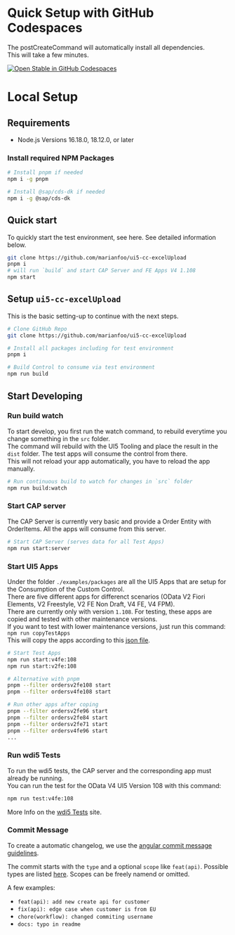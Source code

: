 # Quick Setup with GitHub Codespaces

The postCreateCommand will automatically install all dependencies.  
This will take a few minutes.

[![Open Stable in GitHub Codespaces](https://github.com/codespaces/badge.svg)](https://github.com/codespaces/new?hide_repo_select=true&ref=main&repo=569313224&machine=basicLinux32gb&devcontainer_path=.devcontainer%2Fdevcontainer.json&location=WestEurope) 


# Local Setup
## Requirements
- Node.js Versions 16.18.0, 18.12.0, or later

### Install required NPM Packages

````sh
# Install pnpm if needed
npm i -g pnpm

# Install @sap/cds-dk if needed
npm i -g @sap/cds-dk
````

## Quick start

To quickly start the test environment, see here. See detailed information below.

````sh
git clone https://github.com/marianfoo/ui5-cc-excelUpload
pnpm i
# will run `build` and start CAP Server and FE Apps V4 1.108
npm start
````


## Setup `ui5-cc-excelUpload`

This is the basic setting-up to continue with the next steps.

````sh
# Clone GitHub Repo
git clone https://github.com/marianfoo/ui5-cc-excelUpload

# Install all packages including for test environment
pnpm i

# Build Control to consume via test environment
npm run build
````

## Start Developing

### Run build watch

To start develop, you first run the watch command, to rebuild everytime you change something in the `src` folder.  
The command will rebuild with the UI5 Tooling and place the result in the `dist` folder. The test apps will consume the control from there.  
This will not reload your app automatically, you have to reload the app manually.

````sh
# Run continuous build to watch for changes in `src` folder
npm run build:watch
````

### Start CAP server

The CAP Server is currently very basic and provide a Order Entity with OrderItems. All the apps will consume from this server.

````sh
# Start CAP Server (serves data for all Test Apps)
npm run start:server
````

### Start UI5 Apps

Under the folder `./examples/packages` are all the UI5 Apps that are setup for the Consumption of the Custom Control.  
There are five different apps for differenct scenarios (OData V2 Fiori Elements, V2 Freestyle, V2 FE Non Draft, V4 FE, V4 FPM).  
There are currently only with version `1.108`. For testing, these apps are copied and tested with other maintenance versions.  
If you want to test with lower maintenance versions, just run this command:  
`npm run copyTestApps`  
This will copy the apps according to this [json file](https://github.com/marianfoo/ui5-cc-excelUpload/blob/main/dev/testapps.json).

````sh
# Start Test Apps
npm run start:v4fe:108
npm run start:v2fe:108

# Alternative with pnpm
pnpm --filter ordersv2fe108 start
pnpm --filter ordersv4fe108 start

# Run other apps after coping
pnpm --filter ordersv2fe96 start
pnpm --filter ordersv2fe84 start
pnpm --filter ordersv2fe71 start
pnpm --filter ordersv4fe96 start
...
````

### Run wdi5 Tests

To run the wdi5 tests, the CAP server and the corresponding app must already be running.  
You can run the test for the OData V4 UI5 Version 108 with this command:  
````sh
npm run test:v4fe:108  
````

More Info on the [wdi5 Tests](./wdi5.md) site.

### Commit Message

To create a automatic changelog, we use the [angular commit message guidelines](https://github.com/angular/angular/blob/22b96b9/CONTRIBUTING.md#commit).

The commit starts with the `type` and a optional `scope` like `feat(api)`. Possible types are listed [here](https://github.com/angular/angular/blob/22b96b9/CONTRIBUTING.md#type). Scopes can be freely namend or omitted.

A few examples:

- `feat(api): add new create api for customer`
- `fix(api): edge case when customer is from EU`
- `chore(workflow): changed commiting username`
- `docs: typo in readme`
